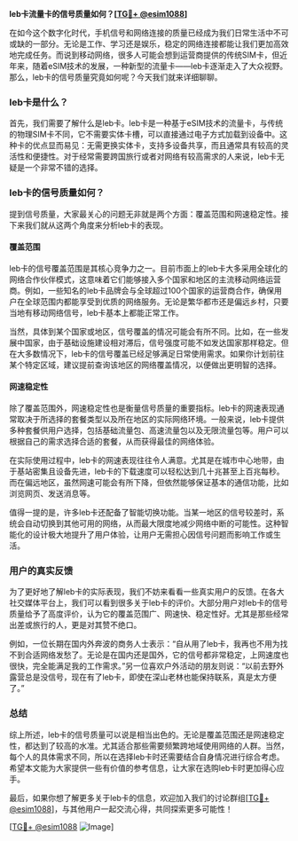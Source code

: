**leb卡流量卡的信号质量如何？[[TG💪+ @esim1088](https://t.me/s/esim1088)]**

在如今这个数字化时代，手机信号和网络连接的质量已经成为我们日常生活中不可或缺的一部分。无论是工作、学习还是娱乐，稳定的网络连接都能让我们更加高效地完成任务。而说到移动网络，很多人可能会想到运营商提供的传统SIM卡，但近年来，随着eSIM技术的发展，一种新型的流量卡——leb卡逐渐走入了大众视野。那么，leb卡的信号质量究竟如何呢？今天我们就来详细聊聊。

### leb卡是什么？

首先，我们需要了解什么是leb卡。leb卡是一种基于eSIM技术的流量卡，与传统的物理SIM卡不同，它不需要实体卡槽，可以直接通过电子方式加载到设备中。这种卡的优点显而易见：无需更换实体卡，支持多设备共享，而且通常具有较高的灵活性和便捷性。对于经常需要跨国旅行或者对网络有较高需求的人来说，leb卡无疑是一个非常不错的选择。

### leb卡的信号质量如何？

提到信号质量，大家最关心的问题无非就是两个方面：覆盖范围和网速稳定性。接下来我们就从这两个角度来分析leb卡的表现。

#### 覆盖范围

leb卡的信号覆盖范围是其核心竞争力之一。目前市面上的leb卡大多采用全球化的网络合作伙伴模式，这意味着它们能够接入多个国家和地区的主流移动网络运营商。例如，一些知名的leb卡品牌会与全球超过100个国家的运营商合作，确保用户在全球范围内都能享受到优质的网络服务。无论是繁华都市还是偏远乡村，只要当地有移动网络信号，leb卡基本上都能正常工作。

当然，具体到某个国家或地区，信号覆盖的情况可能会有所不同。比如，在一些发展中国家，由于基础设施建设相对滞后，信号强度可能不如发达国家那样稳定。但在大多数情况下，leb卡的信号覆盖已经足够满足日常使用需求。如果你计划前往某个特定区域，建议提前查询该地区的网络覆盖情况，以便做出更明智的选择。

#### 网速稳定性

除了覆盖范围外，网速稳定性也是衡量信号质量的重要指标。leb卡的网速表现通常取决于所选择的套餐类型以及所在地区的实际网络环境。一般来说，leb卡提供多种套餐供用户选择，包括基础流量包、高速流量包以及无限流量包等。用户可以根据自己的需求选择合适的套餐，从而获得最佳的网络体验。

在实际使用过程中，leb卡的网速表现往往令人满意。尤其是在城市中心地带，由于基站密集且设备先进，leb卡的下载速度可以轻松达到几十兆甚至上百兆每秒。而在偏远地区，虽然网速可能会有所下降，但依然能够保证基本的通信功能，比如浏览网页、发送消息等。

值得一提的是，许多leb卡还配备了智能切换功能。当某一地区的信号较差时，系统会自动切换到其他可用的网络，从而最大限度地减少网络中断的可能性。这种智能化的设计极大地提升了用户体验，让用户无需担心因信号问题而影响工作或生活。

### 用户的真实反馈

为了更好地了解leb卡的实际表现，我们不妨来看看一些真实用户的反馈。在各大社交媒体平台上，我们可以看到很多关于leb卡的评价。大部分用户对leb卡的信号质量给予了高度评价，认为它的覆盖范围广、网速快、稳定性好。尤其是那些经常出差或旅行的人，更是对其赞不绝口。

例如，一位长期在国内外奔波的商务人士表示：“自从用了leb卡，我再也不用为找不到合适网络发愁了。无论是在国内还是国外，它的信号都非常稳定，上网速度也很快，完全能满足我的工作需求。”另一位喜欢户外活动的朋友则说：“以前去野外露营总是没信号，现在有了leb卡，即使在深山老林也能保持联系，真是太方便了。”

### 总结

综上所述，leb卡的信号质量可以说是相当出色的。无论是覆盖范围还是网速稳定性，都达到了较高的水准。尤其适合那些需要频繁跨地域使用网络的人群。当然，每个人的具体需求不同，所以在选择leb卡时还需要结合自身情况进行综合考虑。希望本文能为大家提供一些有价值的参考信息，让大家在选购leb卡时更加得心应手。

最后，如果你想了解更多关于leb卡的信息，欢迎加入我们的讨论群组[[TG💪+ @esim1088](https://t.me/s/esim1088)]，与其他用户一起交流心得，共同探索更多可能性！

[[TG💪+ @esim1088](https://t.me/s/esim1088) ![Image](https://i.postimg.cc/4NQfJmqS/Snipaste-2025-05-13-00-14-12.png)]